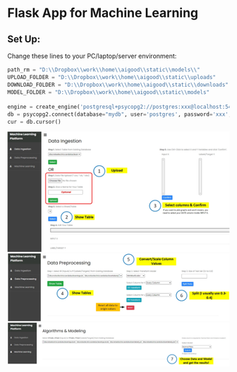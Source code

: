 # Flask App for Machine Learning
## Set Up: 
Change these lines to your PC/laptop/server environment:
```python
path_rm = "D:\\Dropbox\\work\\home\\aigood\\static\\models\\"
UPLOAD_FOLDER = "D:\\Dropbox\\work\\home\\aigood\\static\\uploads"
DOWNLOAD_FOLDER = "D:\\Dropbox\\work\\home\\aigood\\static\\downloads"
MODEL_FOLDER = "D:\\Dropbox\\work\\home\\aigood\\static\\models"

engine = create_engine('postgresql+psycopg2://postgres:xxx@localhost:5432/mydb')
db = psycopg2.connect(database="mydb", user='postgres', password='xxx', host='localhost', port= '5432')
cur = db.cursor()
```

![alt text](https://github.com/ethanpng2021/flask_for_machinelearning/blob/main/machinelearningapp/static/sampleimg/c33.jpg)
![alt text](https://github.com/ethanpng2021/flask_for_machinelearning/blob/main/machinelearningapp/static/sampleimg/c22.jpg)
![alt text](https://github.com/ethanpng2021/flask_for_machinelearning/blob/main/machinelearningapp/static/sampleimg/c11.jpg)
